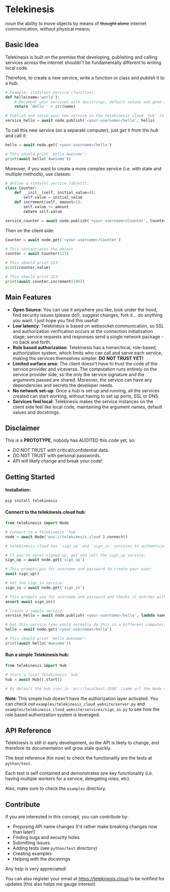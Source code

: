 # Telekinesis

*noun* the ability to move objects by means of ~~thought alone~~ internet communication, without physical means;

## Basic Idea

Telekinesis is built on the premise that developing, publishing and calling services across the internet shouldn't be fundamentally different to writing local code. 

Therefore, to create a new service, write a function or class and *publish* it to a *hub*:

```python
# Example: stateless service (function):
def hello(name='world'):
    # Document your services with docstrings, default values and good argument names
    return 'Hello ' + str(name)

# Publish and serve your new service in the telekinesis.cloud `hub` in one line:
service_hello = await node.publish('<your-username>/hello', hello)
```



To call this new service (on a separate computer), just *get* it from the *hub* and call it:
```python
hello = await node.get('<your-username>/hello')

# This should print 'Hello Awesome':
print(await hello('Awesome'))
```




Moreover, if you want to create a more complex service (i.e. with state and multiple methods), use classes:

```python
# define a stateful service (object):
class Counter:
    def __init__(self, initial_value=0):
        self.value = initial_value
    def increment(self, amount=1):
        self.value += amount
        return self.value

service_counter = await node.publish('<your-username>/Counter', Counter)
```

Then on the client side:
```python
Counter = await node.get('<your-username>/Counter')

# This instantiates the object
counter = await Counter(123)

# This should print 123:
print(counter.value)

# This should print 223:
print(await counter.increment(100))
```
## Main Features

- **Open Source**: You can use it anywhere you like, look under the hood, find security issues (please do!), suggest changes, fork it... do anything you want. I just hope you find this useful!
- **Low latency**: Telekinesis is based on websocket communication, so SSL and authorization verification occurs at the connection initialization stage; service requests and responses send a single network package - no back and forth.
- **Role based authorization**: Telekinesis has a hierarchical, role-based, authorization system, which limits who can call and serve each service, making the services themselves simpler. **DO NOT TRUST YET!**
- **Limited surface area**: The client doesn't have to trust the code of the service provider and viceversa. The computation runs entirely on the service provider side, so the only the service signature and the arguments passed are shared. Moreover, the service can have any dependencies and secrets the developer needs.
- **No network set-up**: Once a hub is set-up and running, all the services created can start working, without having to set up ports, SSL or DNS.
- **Services feel local**: Telekinesis makes the service instances on the client side feel like local code, maintaining the argument names, default values and docstrings.

## Disclaimer

This is a **PROTOTYPE**, nobody has AUDITED this code yet, so:
- DO NOT TRUST with critical/confidential data.
- DO NOT TRUST with personal passwords.
- API will likely change and break your code!

## Getting Started

#### Installation:
```bash
pip install telekinesis
```

#### Connect to the telekinesis.cloud hub:
```python
from telekinesis import Node

# Connect to a Telekinesis `hub`
node = await Node('wss://telekinesis.cloud').connect()

# telekinesis.cloud has `sign_up` and `sign_in` services to authenticate 

# If you've never signed up, get and call the sign_up service:
sign_up = await node.get('sign_up')

# This prompts you for username and password to create your user:
await sign_up()

# Get the sign_in service:
sign_in = await node.get('sign_in')

# This prompts you for username and password and checks it matches with the one you signed up with:
assert await sign_in() 

# Create a sample service: 
service_hello = await node.publish('<your-username>/hello', lambda name='World': 'Hello '+ str(name))

# Get this service (you would normally do this in a different computer/script):
hello = await node.get('<your-username>/hello')

# This should print 'Hello Awesome':
print(await hello('Awesome'))
```

#### Run a simple Telekinesis hub:
```python
from telekinesis import Hub

# Start a local Telekinesis `hub`
hub = await Hub().start()

# By default the hub runs in 'ws://localhost:3388' (same url the Node connects to by default)
```

**Note**: This simple hub doesn't have the authorization layer activated. You can check out `examples/telekinesis_cloud_website/server.py` and `examples/telekinesis_cloud_website/services/sign_in.py` to see how the role based authorization system is leveraged.

## API Reference

Telekinesis is still in early development, so the API is likely to change, and therefore its documentation will grow stale quickly.

The best reference (for now) to check the functionality are the tests at `python/test`. 

Each test is self contained and demonstrates one key functionality (i.e. having multiple workers for a service, delegating roles, etc).

Also, make sure to check the `examples` directory.

## Contribute

If you are interested in this concept, you can contribute by:
- Proposing API name changes (I'd rather make breaking changes now than later!)
- Finding bugs and security holes
- Submitting issues
- Adding tests (see `python/test` directory)
- Creating examples
- Helping with the docstrings

Any help is very appreciated!

You can also register your email at https://telekinesis.cloud to be notified for updates (this also helps me gauge interest)
